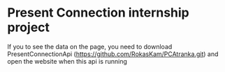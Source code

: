 # Present Connection internship project
If you to see the data on the page, you need to download PresentConnectionApi (https://github.com/RokasKam/PCAtranka.git) and open the website when this api is running
